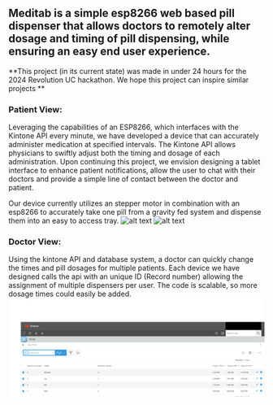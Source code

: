 ## Meditab is a simple esp8266 web based pill dispenser that allows doctors to remotely alter dosage and timing of pill dispensing, while ensuring an easy end user experience.

**This project (in its current state) was made in under 24 hours for the 2024 Revolution UC hackathon. We hope this project can inspire similar projects
**
### **Patient View:**
Leveraging the capabilities of an ESP8266, which interfaces with the Kintone API every minute, we have developed a device that can accurately administer medication at specified intervals. The Kintone API allows physicians to swiftly adjust both the timing and dosage of each administration. Upon continuing this project, we envision designing a tablet interface to enhance patient notifications, allow the user to chat with their doctors and provide a simple line of contact between the doctor and patient. 

Our device currently utilizes an stepper motor in combination with an esp8266 to accurately take one pill from a gravity fed system and dispense them into an easy to access tray.
![alt text](https://github.com/lmacenski/meditab/blob/main/Assets/topview.png?raw=true)
![alt text](https://github.com/lmacenski/meditab/blob/main/Assets/sideview.png?raw=true)


### **Doctor View:**
Using the kintone API and database system, a doctor can quickly change the times and pill dosages for multiple patients. Each device we have designed calls the api with an unique ID (Record number) allowing the assignment of multiple dispensers per user. The code is scalable, so more dosage times could easily be added.  
![alt text](https://github.com/lmacenski/meditab/blob/main/Assets/Kintone.png?raw=true)



